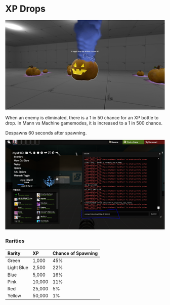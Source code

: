 # XP Drops

![](../../.gitbook/assets/image%20%2821%29.png)

When an enemy is eliminated, there is a 1 in 50 chance for an XP bottle to drop. In Mann vs Machine gamemodes, it is increased to a 1 in 500 chance.

Despawns 60 seconds after spawning.

![In-Game Screenshot](../../.gitbook/assets/image%20%2828%29.png)

### Rarities

| Rarity | XP | Chance of Spawning |
| :--- | :--- | :--- |
| Green | 1,000 | 45% |
| Light Blue | 2,500 | 22% |
| Blue | 5,000 | 16% |
| Pink | 10,000 | 11% |
| Red | 25,000 | 5% |
| Yellow | 50,000 | 1% |


